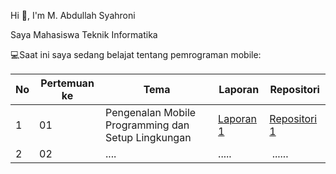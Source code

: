Hi 👋, I'm M. Abdullah Syahroni

Saya Mahasiswa Teknik Informatika

💻Saat ini saya sedang belajat tentang pemrograman mobile:

| No | Pertemuan ke | Tema | Laporan | Repositori |
| ------------ | ------------ | ------------ | ------------ | ------------ |
| 1 | 01  | Pengenalan Mobile Programming dan Setup Lingkungan | [Laporan 1](https://docs.google.com/document/d/14O_p45-CQGjPZy3FM-DiPvVk_zxGD1wR/edit?usp=drive_link&ouid=107291427303928358390&rtpof=true&sd=true) | [Repositori 1](https://github.com/syahroni111/Prak-Pembrogaman-Mobile/commit/e0c3566f9f11e14069c163729f2d27266219e7fe) |
| 2 | 02 | .... | ..... | ...... |
